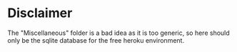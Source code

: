 # Disclaimer

The "Miscellaneous" folder is a bad idea as it is too generic, so here should only be the sqlite database for the free heroku environment.

